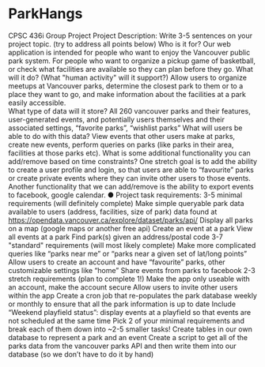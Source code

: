 # ParkHangs
CPSC 436i Group Project
Project Description: Write 3-5 sentences on your project topic. (try to address all points below)
Who is it for?
Our web application is intended for people who want to enjoy the Vancouver public park system. For people who want to organize a pickup game of basketball, or check what facilities are available so they can plan before they go.
What will it do? (What "human activity" will it support?)
Allow users to organize meetups at Vancouver parks, determine the closest park to them or to a place they want to go, and make information about the facilities at a park easily accessible.  
What type of data will it store?
All 260 vancouver parks and their features, user-generated events, and potentially users themselves and their associated settings, “favorite parks”,  “wishlist parks”
What will users be able to do with this data?
View events that other users make at parks, create new events, perform queries on parks (like parks in their area, facilities at those parks etc).
What is some additional functionality you can add/remove based on time constraints?
One stretch goal is to add the ability to create a user profile and login, so that users are able to “favourite” parks or create private events where they can invite other users to those events. Another functionality that we can add/remove is the ability to export events to facebook, google calendar.
●       Project task requirements:
3-5 minimal requirements (will definitely complete)
Make simple queryable park data available to users (address, facilities, size of park) data found at https://opendata.vancouver.ca/explore/dataset/parks/api/
Display all parks on a map (google maps or another free api)
Create an event at a park
View all events at a park
Find park(s) given an address/postal code
3-7 "standard" requirements (will most likely complete)
Make more complicated queries like “parks near me” or “parks near a given set of lat/long points”
Allow users to create an account and have “favourite” parks, other customizable settings like “home”
Share events from parks to facebook
2-3 stretch requirements (plan to complete 1!)
Make the app only useable with an account, make the account secure
Allow users to invite other users within the app
Create a cron job that re-populates the park database weekly or monthly to ensure that all the park information is up to date
Include “Weekend playfield status”: display events at a playfield so that events are not scheduled at the same time
Pick 2 of your minimal requirements and break each of them down into ~2-5 smaller tasks!
Create tables in our own database to represent a park and an event
Create a script to get all of the parks data from the vancouver parks API and then write them into our database (so we don’t have to do it by hand)
